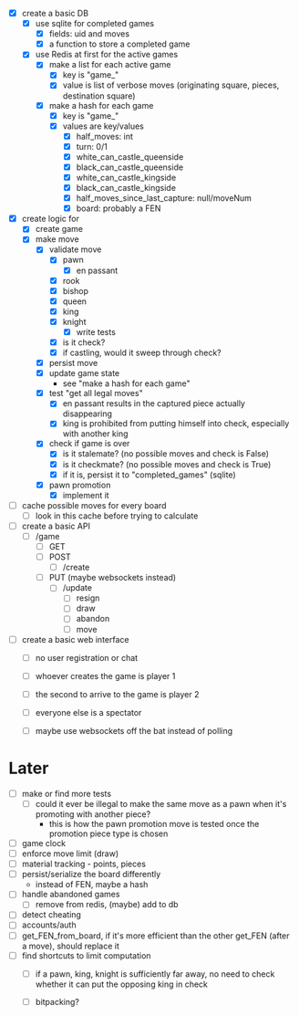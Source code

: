 - [x] create a basic DB
  - [x] use sqlite for completed games
    - [x] fields: uid and moves
    - [x] a function to store a completed game
  - [x] use Redis at first for the active games
    - [x] make a list for each active game
        - [x] key is "game_<uid>"
        - [x] value is list of verbose moves (originating square, pieces, destination square)
    - [x] make a hash for each game
        - [x] key is "game_<uid>"
        - [x] values are key/values
            - [x] half_moves: int
            - [x] turn: 0/1
            - [x] white_can_castle_queenside
            - [x] black_can_castle_queenside
            - [x] white_can_castle_kingside
            - [x] black_can_castle_kingside
            - [x] half_moves_since_last_capture: null/moveNum
            - [x] board: probably a FEN
- [x] create logic for
  - [x] create game
  - [x] make move
    - [x] validate move
        - [x] pawn
            - [x] en passant
        - [x] rook
        - [x] bishop
        - [x] queen
        - [x] king
        - [x] knight
            - [x] write tests
        - [x] is it check?
        - [x] if castling, would it sweep through check?
    - [x] persist move
    - [x] update game state
        - see "make a hash for each game"
    - [x] test "get all legal moves"
        - [x] en passant results in the captured piece actually disappearing
        - [x] king is prohibited from putting himself into check, especially with another king
    - [x] check if game is over
        - [x] is it stalemate? (no possible moves and check is False)
        - [x] is it checkmate? (no possible moves and check is True)
        - [x] if it is, persist it to "completed_games" (sqlite)
    - [x] pawn promotion
        - [x] implement it
- [ ] cache possible moves for every board
  - [ ] look in this cache before trying to calculate

- [ ] create a basic API
  - [ ] /game
    - [ ] GET
    - [ ] POST
        - [ ] /create
    - [ ] PUT (maybe websockets instead)
        - [ ] /update
            - [ ] resign
            - [ ] draw
            - [ ] abandon
            - [ ] move

- [ ] create a basic web interface
  - [ ] no user registration or chat
  - [ ] whoever creates the game is player 1
  - [ ] the second to arrive to the game is player 2
  - [ ] everyone else is a spectator
  - [ ] maybe use websockets off the bat instead of polling


# Later

- [ ] make or find more tests
    - [ ] could it ever be illegal to make the same move as a pawn when it's promoting with another piece?
        - this is how the pawn promotion move is tested once the promotion piece type is chosen
- [ ] game clock
- [ ] enforce move limit (draw)
- [ ] material tracking - points, pieces
- [ ] persist/serialize the board differently
  - instead of FEN, maybe a hash
- [ ] handle abandoned games
  - [ ] remove from redis, (maybe) add to db
- [ ] detect cheating
- [ ] accounts/auth
- [ ] get_FEN_from_board, if it's more efficient than the other get_FEN (after a move), should replace it
- [ ] find shortcuts to limit computation
  - [ ] if a pawn, king, knight is sufficiently far away, no need to check whether it can put the opposing king in check
  - [ ] bitpacking?

